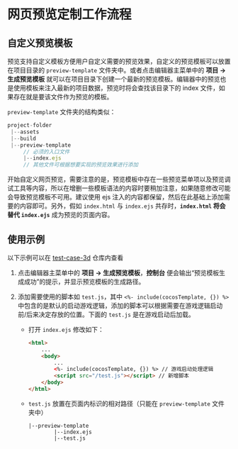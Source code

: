 
# 网页预览定制工作流程

## 自定义预览模板

预览支持自定义模板方便用户自定义需要的预览效果，自定义的预览模板可以放置在项目目录的 `preview-template` 文件夹中。或者点击编辑器主菜单中的 **项目 -> 生成预览模板** 就可以在项目目录下创建一个最新的预览模板。编辑器中的预览也是使用模板来注入最新的项目数据，预览时将会查找该目录下的 index 文件，如果存在就是要该文件作为预览的模板。

`preview-template` 文件夹的结构类似：

```js
project-folder
 |--assets
 |--build
 |--preview-template
     // 必须的入口文件
     |--index.ejs
     // 其他文件可根据想要实现的预览效果进行添加
```

开始自定义网页预览，需要注意的是，预览模板中存在一些预览菜单项以及预览调试工具等内容，所以在增删一些模板语法的内容时要稍加注意，如果随意修改可能会导致预览模板不可用。建议使用 ejs 注入的内容都保留，然后在此基础上添加需要的内容即可。另外，假如 `index.html` 与 `index.ejs` 共存时，**`index.html` 将会替代 `index.ejs`** 成为预览的页面内容。

## 使用示例

以下示例可以在 [test-case-3d](https://github.com/cocos-creator/test-cases-3d) 仓库内查看

1. 点击编辑器主菜单中的 **项目 -> 生成预览模板**，**控制台** 便会输出“预览模板生成成功”的提示，并显示预览模板的生成路径。

2. 添加需要使用的脚本如 `test.js`，其中 `<%- include(cocosTemplate, {}) %>` 中包含的是默认的启动游戏逻辑，添加的脚本可以根据需要在游戏逻辑启动前/后来决定存放的位置。下面的 `test.js` 是在游戏启动后加载。

    - 打开 `index.ejs` 修改如下：

      ```html
      <html>
          ...
          <body>
              ...
              <%- include(cocosTemplate, {}) %> // 游戏启动处理逻辑
              <script src="/test.js"></script> // 新增脚本
          </body>
      </html>
      ```

    - `test.js` 放置在页面内标识的相对路径（只能在 `preview-template` 文件夹中）

      ```
      |--preview-template
              |--index.ejs
              |--test.js
      ```
